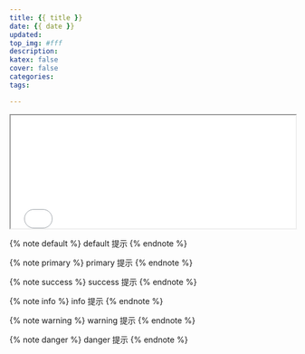 ```yaml
---
title: {{ title }}
date: {{ date }}
updated: 
top_img: #fff
description:
katex: false
cover: false
categories:
tags:

---
```


<iframe 
  src="/custom/iframe/a.html" 
  width="100%" 
  height="200" 
  frameborder="1">
</iframe>

{% note default %}
default 提示
{% endnote %}

{% note primary %}
primary 提示
{% endnote %}

{% note success %}
success 提示
{% endnote %}

{% note info %}
info 提示
{% endnote %}

{% note warning %}
warning 提示
{% endnote %}

{% note danger %}
danger 提示
{% endnote %}
